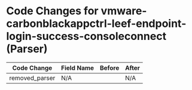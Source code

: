 # Code Changes for vmware-carbonblackappctrl-leef-endpoint-login-success-consoleconnect (Parser)

| Code Change | Field Name | Before | After |
|-------------|------------|--------|-------|
| removed_parser | N/A |  | N/A |